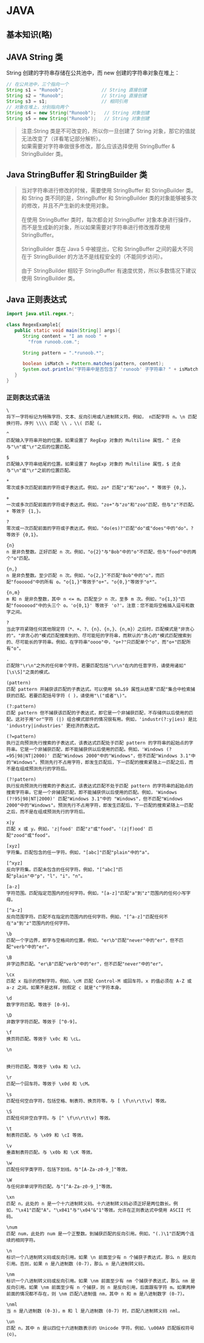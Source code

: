 # JAVA

## 基本知识(略)

## JAVA String 类

String 创建的字符串存储在公共池中，而 new 创建的字符串对象在堆上：

```java
// 在公共池中，三个指向一个
String s1 = "Runoob";              // String 直接创建
String s2 = "Runoob";              // String 直接创建
String s3 = s1;                    // 相同引用
// 对象在堆上，分别指向两个
String s4 = new String("Runoob");   // String 对象创建
String s5 = new String("Runoob");   // String 对象创建
```

> 注意:String 类是不可改变的，所以你一旦创建了 String 对象，那它的值就无法改变了（详看笔记部分解析）。<br>
如果需要对字符串做很多修改，那么应该选择使用 StringBuffer & StringBuilder 类。

## Java StringBuffer 和 StringBuilder 类

> 当对字符串进行修改的时候，需要使用 StringBuffer 和 StringBuilder 类。和 String 类不同的是，StringBuffer 和 StringBuilder 类的对象能够被多次的修改，并且不产生新的未使用对象。<br><br>
在使用 StringBuffer 类时，每次都会对 StringBuffer 对象本身进行操作，而不是生成新的对象，所以如果需要对字符串进行修改推荐使用 StringBuffer。<br><br>
StringBuilder 类在 Java 5 中被提出，它和 StringBuffer 之间的最大不同在于 StringBuilder 的方法不是线程安全的（不能同步访问）。<br><br>
由于 StringBuilder 相较于 StringBuffer 有速度优势，所以多数情况下建议使用 StringBuilder 类。

## Java 正则表达式

```java
import java.util.regex.*;

class RegexExample1{
   public static void main(String[] args){
      String content = "I am noob " +
        "from runoob.com.";

      String pattern = ".*runoob.*";

      boolean isMatch = Pattern.matches(pattern, content);
      System.out.println("字符串中是否包含了 'runoob' 子字符串? " + isMatch);
   }
}
```

### 正则表达式语法

```
\
将下一字符标记为特殊字符、文本、反向引用或八进制转义符。例如， n匹配字符 n。\n 匹配换行符。序列 \\\\ 匹配 \\ ，\\( 匹配 (。

^
匹配输入字符串开始的位置。如果设置了 RegExp 对象的 Multiline 属性，^ 还会与"\n"或"\r"之后的位置匹配。

$
匹配输入字符串结尾的位置。如果设置了 RegExp 对象的 Multiline 属性，$ 还会与"\n"或"\r"之前的位置匹配。

*
零次或多次匹配前面的字符或子表达式。例如，zo* 匹配"z"和"zoo"。* 等效于 {0,}。

+
一次或多次匹配前面的字符或子表达式。例如，"zo+"与"zo"和"zoo"匹配，但与"z"不匹配。+ 等效于 {1,}。

?
零次或一次匹配前面的字符或子表达式。例如，"do(es)?"匹配"do"或"does"中的"do"。? 等效于 {0,1}。

{n}
n 是非负整数。正好匹配 n 次。例如，"o{2}"与"Bob"中的"o"不匹配，但与"food"中的两个"o"匹配。

{n,}
n 是非负整数。至少匹配 n 次。例如，"o{2,}"不匹配"Bob"中的"o"，而匹配"foooood"中的所有 o。"o{1,}"等效于"o+"。"o{0,}"等效于"o*"。

{n,m}
m 和 n 是非负整数，其中 n <= m。匹配至少 n 次，至多 m 次。例如，"o{1,3}"匹配"fooooood"中的头三个 o。'o{0,1}' 等效于 'o?'。注意：您不能将空格插入逗号和数字之间。

?
当此字符紧随任何其他限定符（*、+、?、{n}、{n,}、{n,m}）之后时，匹配模式是"非贪心的"。"非贪心的"模式匹配搜索到的、尽可能短的字符串，而默认的"贪心的"模式匹配搜索到的、尽可能长的字符串。例如，在字符串"oooo"中，"o+?"只匹配单个"o"，而"o+"匹配所有"o"。

.
匹配除"\r\n"之外的任何单个字符。若要匹配包括"\r\n"在内的任意字符，请使用诸如"[\s\S]"之类的模式。

(pattern)
匹配 pattern 并捕获该匹配的子表达式。可以使用 $0…$9 属性从结果"匹配"集合中检索捕获的匹配。若要匹配括号字符 ( )，请使用"\("或者"\)"。

(?:pattern)
匹配 pattern 但不捕获该匹配的子表达式，即它是一个非捕获匹配，不存储供以后使用的匹配。这对于用"or"字符 (|) 组合模式部件的情况很有用。例如，'industr(?:y|ies) 是比 'industry|industries' 更经济的表达式。

(?=pattern)
执行正向预测先行搜索的子表达式，该表达式匹配处于匹配 pattern 的字符串的起始点的字符串。它是一个非捕获匹配，即不能捕获供以后使用的匹配。例如，'Windows (?=95|98|NT|2000)' 匹配"Windows 2000"中的"Windows"，但不匹配"Windows 3.1"中的"Windows"。预测先行不占用字符，即发生匹配后，下一匹配的搜索紧随上一匹配之后，而不是在组成预测先行的字符后。

(?!pattern)
执行反向预测先行搜索的子表达式，该表达式匹配不处于匹配 pattern 的字符串的起始点的搜索字符串。它是一个非捕获匹配，即不能捕获供以后使用的匹配。例如，'Windows (?!95|98|NT|2000)' 匹配"Windows 3.1"中的 "Windows"，但不匹配"Windows 2000"中的"Windows"。预测先行不占用字符，即发生匹配后，下一匹配的搜索紧随上一匹配之后，而不是在组成预测先行的字符后。

x|y
匹配 x 或 y。例如，'z|food' 匹配"z"或"food"。'(z|f)ood' 匹配"zood"或"food"。

[xyz]
字符集。匹配包含的任一字符。例如，"[abc]"匹配"plain"中的"a"。

[^xyz]
反向字符集。匹配未包含的任何字符。例如，"[^abc]"匹配"plain"中"p"，"l"，"i"，"n"。

[a-z]
字符范围。匹配指定范围内的任何字符。例如，"[a-z]"匹配"a"到"z"范围内的任何小写字母。

[^a-z]
反向范围字符。匹配不在指定的范围内的任何字符。例如，"[^a-z]"匹配任何不在"a"到"z"范围内的任何字符。

\b
匹配一个字边界，即字与空格间的位置。例如，"er\b"匹配"never"中的"er"，但不匹配"verb"中的"er"。

\B
非字边界匹配。"er\B"匹配"verb"中的"er"，但不匹配"never"中的"er"。

\cx
匹配 x 指示的控制字符。例如，\cM 匹配 Control-M 或回车符。x 的值必须在 A-Z 或 a-z 之间。如果不是这样，则假定 c 就是"c"字符本身。

\d
数字字符匹配。等效于 [0-9]。

\D
非数字字符匹配。等效于 [^0-9]。

\f
换页符匹配。等效于 \x0c 和 \cL。

\n


换行符匹配。等效于 \x0a 和 \cJ。

\r
匹配一个回车符。等效于 \x0d 和 \cM。

\s
匹配任何空白字符，包括空格、制表符、换页符等。与 [ \f\n\r\t\v] 等效。

\S
匹配任何非空白字符。与 [^ \f\n\r\t\v] 等效。

\t
制表符匹配。与 \x09 和 \cI 等效。

\v
垂直制表符匹配。与 \x0b 和 \cK 等效。

\w
匹配任何字类字符，包括下划线。与"[A-Za-z0-9_]"等效。

\W
与任何非单词字符匹配。与"[^A-Za-z0-9_]"等效。

\xn
匹配 n，此处的 n 是一个十六进制转义码。十六进制转义码必须正好是两位数长。例如，"\x41"匹配"A"。"\x041"与"\x04"&"1"等效。允许在正则表达式中使用 ASCII 代码。

\num
匹配 num，此处的 num 是一个正整数。到捕获匹配的反向引用。例如，"(.)\1"匹配两个连续的相同字符。

\n
标识一个八进制转义码或反向引用。如果 \n 前面至少有 n 个捕获子表达式，那么 n 是反向引用。否则，如果 n 是八进制数 (0-7)，那么 n 是八进制转义码。

\nm
标识一个八进制转义码或反向引用。如果 \nm 前面至少有 nm 个捕获子表达式，那么 nm 是反向引用。如果 \nm 前面至少有 n 个捕获，则 n 是反向引用，后面跟有字符 m。如果两种前面的情况都不存在，则 \nm 匹配八进制值 nm，其中 n 和 m 是八进制数字 (0-7)。

\nml
当 n 是八进制数 (0-3)，m 和 l 是八进制数 (0-7) 时，匹配八进制转义码 nml。

\un
匹配 n，其中 n 是以四位十六进制数表示的 Unicode 字符。例如，\u00A9 匹配版权符号 (©)。
```

